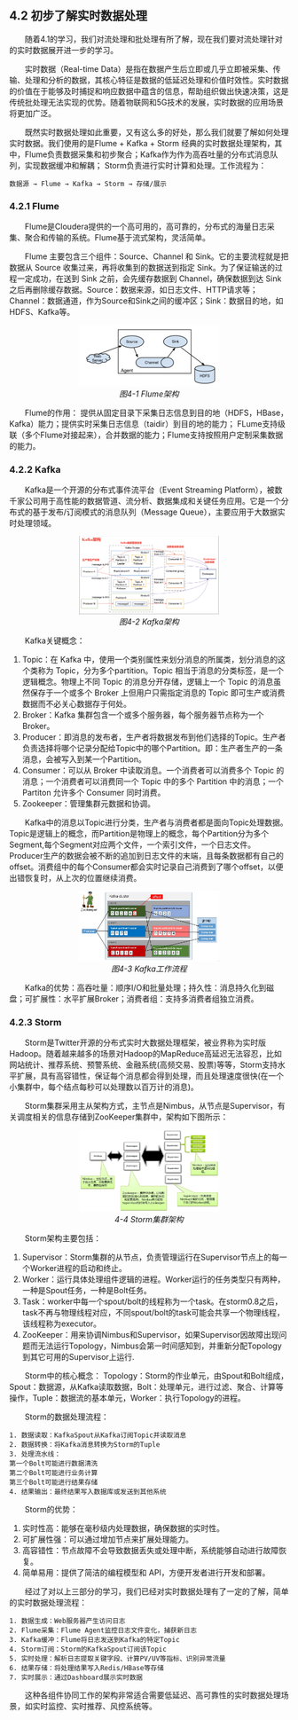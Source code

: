## 4.2 初步了解实时数据处理

&emsp;&emsp;随着4.1的学习，我们对流处理和批处理有所了解，现在我们要对流处理针对的实时数据展开进一步的学习。

&emsp;&emsp;实时数据（Real-time Data）是指在数据产生后立即或几乎立即被采集、传输、处理和分析的数据，其核心特征是数据的低延迟处理和价值时效性。实时数据的价值在于能够及时捕捉和响应数据中蕴含的信息，帮助组织做出快速决策，这是传统批处理无法实现的优势。随着物联网和5G技术的发展，实时数据的应用场景将更加广泛。

&emsp;&emsp;既然实时数据处理如此重要，又有这么多的好处，那么我们就要了解如何处理实时数据。我们使用的是Flume + Kafka + Storm 经典的实时数据处理架构，其中，Flume负责数据采集和初步聚合；Kafka作为作为高吞吐量的分布式消息队列，实现数据缓冲和解耦；
Storm负责进行实时计算和处理。工作流程为：
```
数据源 → Flume → Kafka → Storm → 存储/展示
```
### 4.2.1 Flume

&emsp;&emsp;Flume是Cloudera提供的一个高可用的，高可靠的，分布式的海量日志采集、聚合和传输的系统。Flume基于流式架构，灵活简单。

&emsp;&emsp;Flume 主要包含三个组件：Source、Channel 和 Sink。它的主要流程就是把数据从 Source 收集过来，再将收集到的数据送到指定 Sink。为了保证输送的过程一定成功，在送到 Sink 之前，会先缓存数据到 Channel，确保数据到达 Sink 之后再删除缓存数据。Source：数据来源，如日志文件、HTTP请求等；Channel：数据通道，作为Source和Sink之间的缓冲区；Sink：数据目的地，如HDFS、Kafka等。

<p align="center">
    <img src="/pic/4/4-1 Flume架构.png" width="50%">
    <br/>
    <em>图4-1 Flume架构</em>
</p>

&emsp;&emsp;Flume的作用：
提供从固定目录下采集日志信息到目的地（HDFS，HBase，Kafka）能力；提供实时采集日志信息（taidir）到目的地的能力；
FLume支持级联（多个Flume对接起来），合并数据的能力；Flume支持按照用户定制采集数据的能力。

### 4.2.2 Kafka

&emsp;&emsp;Kafka是一个开源的分布式事件流平台（Event Streaming Platform），被数千家公司用于高性能的数据管道、流分析、数据集成和关键任务应用。它是一个分布式的基于发布/订阅模式的消息队列（Message Queue），主要应用于大数据实时处理领域。

<p align="center">
    <img src="/pic/4/4-2 Kafka架构.png" width="50%">
    <br/>
    <em>图4-2 Kafka架构</em>
</p>

&emsp;&emsp;Kafka关键概念：
1. Topic：在 Kafka 中，使用一个类别属性来划分消息的所属类，划分消息的这个类称为 Topic，分为多个partition。Topic 相当于消息的分类标签，是一个逻辑概念。物理上不同 Topic 的消息分开存储，逻辑上一个 Topic 的消息虽然保存于一个或多个 Broker 上但用户只需指定消息的 Topic 即可生产或消费数据而不必关心数据存于何处。
2. Broker：Kafka 集群包含一个或多个服务器，每个服务器节点称为一个 Broker。
3. Producer：即消息的发布者，生产者将数据发布到他们选择的Topic。生产者负责选择将哪个记录分配给Topic中的哪个Partition。即：生产者生产的一条消息，会被写入到某一个Partition。
4. Consumer：可以从 Broker 中读取消息。一个消费者可以消费多个 Topic 的消息；一个消费者可以消费同一个 Topic 中的多个 Partition 中的消息；一个 Partiton 允许多个 Consumer 同时消费。
5. Zookeeper：管理集群元数据和协调。

&emsp;&emsp;Kafka中的消息以Topic进行分类，生产者与消费者都是面向Topic处理数据。Topic是逻辑上的概念，而Partition是物理上的概念，每个Partition分为多个Segment,每个Segment对应两个文件，一个索引文件，一个日志文件。Producer生产的数据会被不断的追加到日志文件的末端，且每条数据都有自己的offset。消费组中的每个Consumer都会实时记录自己消费到了哪个offset，以便出错恢复时，从上次的位置继续消费。

<p align="center">
    <img src="/pic/4/4-3 Kafka工作流程.png" width="50%">
    <br/>
    <em>图4-3 Kafka工作流程</em>
</p>

&emsp;&emsp;Kafka的优势：高吞吐量：顺序I/O和批量处理；持久性：消息持久化到磁盘；可扩展性：水平扩展Broker；消费者组：支持多消费者组独立消费。

### 4.2.3 Storm

&emsp;&emsp;Storm是Twitter开源的分布式实时大数据处理框架，被业界称为实时版Hadoop。随着越来越多的场景对Hadoop的MapReduce高延迟无法容忍，比如网站统计、推荐系统、预警系统、金融系统(高频交易、股票)等等，Storm支持水平扩展，具有高容错性，保证每个消息都会得到处理，而且处理速度很快(在一个小集群中，每个结点每秒可以处理数以百万计的消息)。

&emsp;&emsp;Storm集群采用主从架构方式，主节点是Nimbus，从节点是Supervisor，有关调度相关的信息存储到ZooKeeper集群中，架构如下图所示：

<p align="center">
    <img src="/pic/4/4-4 Storm集群架构.png" width="50%">
    <br/>
    <em>4-4 Storm集群架构</em>
</p>

&emsp;&emsp;Storm架构主要包括：
1. Supervisor：Storm集群的从节点，负责管理运行在Supervisor节点上的每一个Worker进程的启动和终止。
2. Worker：运行具体处理组件逻辑的进程。Worker运行的任务类型只有两种，一种是Spout任务，一种是Bolt任务。
3. Task：worker中每一个spout/bolt的线程称为一个task。在storm0.8之后，task不再与物理线程对应，不同spout/bolt的task可能会共享一个物理线程，该线程称为executor。
4. ZooKeeper：用来协调Nimbus和Supervisor，如果Supervisor因故障出现问题而无法运行Topology，Nimbus会第一时间感知到，并重新分配Topology到其它可用的Supervisor上运行.

&emsp;&emsp;Storm中的核心概念：
Topology：Storm的作业单元，由Spout和Bolt组成，Spout：数据源，从Kafka读取数据，Bolt：处理单元，进行过滤、聚合、计算等操作，Tuple：数据流的基本单元，Worker：执行Topology的进程。

&emsp;&emsp;Storm的数据处理流程：
```
1. 数据读取：KafkaSpout从Kafka订阅Topic并读取消息
2. 数据转换：将Kafka消息转换为Storm的Tuple
3. 处理流水线：
第一个Bolt可能进行数据清洗
第二个Bolt可能进行业务计算
第三个Bolt可能进行结果存储
4. 结果输出：最终结果写入数据库或发送到其他系统
```
&emsp;&emsp;Storm的优势：
1. 实时性高：能够在毫秒级内处理数据，确保数据的实时性。
2. 可扩展性强：可以通过增加节点来扩展处理能力。
3. 高容错性：节点故障不会导致数据丢失或处理中断，系统能够自动进行故障恢复。
4. 简单易用：提供了简洁的编程模型和 API，方便开发者进行开发和部署。

&emsp;&emsp;经过了对以上三部分的学习，我们已经对实时数据处理有了一定的了解，简单的实时数据处理流程：
```
1. 数据生成：Web服务器产生访问日志
2. Flume采集：Flume Agent监控日志文件变化，捕获新日志
3. Kafka缓冲：Flume将日志发送到Kafka的特定Topic
4. Storm订阅：Storm的KafkaSpout订阅该Topic
5. 实时处理：解析日志提取关键字段、计算PV/UV等指标、识别异常流量
6. 结果存储：将处理结果写入Redis/HBase等存储
7. 实时展示：通过Dashboard展示实时数据
```

&emsp;&emsp;这种各组件协同工作的架构非常适合需要低延迟、高可靠性的实时数据处理场景，如实时监控、实时推荐、风控系统等。